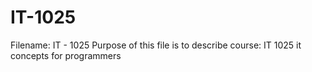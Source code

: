 # IT-1025

Filename: IT - 1025 Purpose of this file is to describe course: IT 1025 it concepts for programmers
